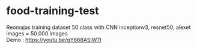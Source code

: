 # food-training-test
Reomajas training dataset 50 class with CNN inceptionv3, resnet50, alexet
<br> images = 50.000 images
<br> Demo : https://youtu.be/gY668ASlW7I
